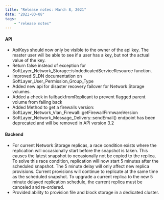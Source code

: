 ```yaml
---
title: "Release notes: March 8, 2021"
date: "2021-03-08"
tags:
    - "release notes"
---
```


#### API
- ApiKeys should now only be visible to the owner of the api key. The master user will be able to see if a user has a key, but not the actual value of the key.
- Return false instead of exception for SoftLayer_Network_Storage::isIndedicatedServiceResource function.
- Improved SLDN documentation on SoftLayer_User_Permission_Group_Type
- Added new api for disaster recovery failover for Network Storage volumes.
- Added a check in failbackfromReplicant to prevent flagged parent volume from failing back
- Added Method to get a firewalls version: SoftLayer_Network_Vlan_Firewall::getFirewallFirmwareVersion
- SoftLayer_Network_Message_Delivery::sendEmail() endpoint has been deprecated and will be removed in API version 3.2


#### Backend
- For current Network Storage replicas, a race condition exists where the replication will occasionally start before the snapshot is taken. This causes the latest snapshot to occasionally not be copied to the replica. To solve this race condition, replication will now start 5 minutes after the scheduled snapshot. The 5 minute delay will only affect new replica provisions. Current provisions will continue to replicate at the same time as the scheduled snapshot. To upgrade a current replica to the new 5 minute delayed replication schedule, the current replica must be canceled and re-ordered.
- Provided ability to provision file and block storage in a dedicated cluster.